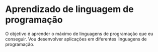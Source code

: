 # Aprendizado de linguagem de programação
O objetivo é aprender o máximo de linguagens de programação que eu conseguir.
Vou desenvolver aplicações em diferentes linguagens de programação.
